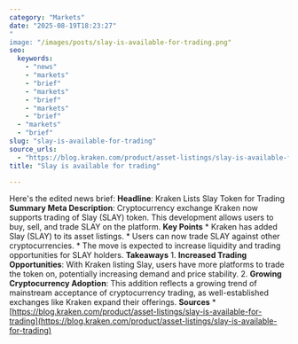 ```yaml
---
category: "Markets"
date: "2025-08-19T18:23:27"
"
image: "/images/posts/slay-is-available-for-trading.png"
seo:
  keywords:
    - "news"
    - "markets"
    - "brief"
    - "markets"
    - "brief"
    - "markets"
    - "brief"
  - "markets"
  - "brief"
slug: "slay-is-available-for-trading"
source_urls:
  - "https://blog.kraken.com/product/asset-listings/slay-is-available-for-trading"
title: "Slay is available for trading"

---
```


Here's the edited news brief:  **Headline**: Kraken Lists Slay Token for Trading  **Summary Meta Description**: Cryptocurrency exchange Kraken now supports trading of Slay (SLAY) token. This development allows users to buy, sell, and trade SLAY on the platform.  **Key Points**  * Kraken has added Slay (SLAY) to its asset listings. * Users can now trade SLAY against other cryptocurrencies. * The move is expected to increase liquidity and trading opportunities for SLAY holders.  **Takeaways**  1. **Increased Trading Opportunities**: With Kraken listing Slay, users have more platforms to trade the token on, potentially increasing demand and price stability. 2. **Growing Cryptocurrency Adoption**: This addition reflects a growing trend of mainstream acceptance of cryptocurrency trading, as well-established exchanges like Kraken expand their offerings.  **Sources**  * [https://blog.kraken.com/product/asset-listings/slay-is-available-for-trading](https://blog.kraken.com/product/asset-listings/slay-is-available-for-trading)